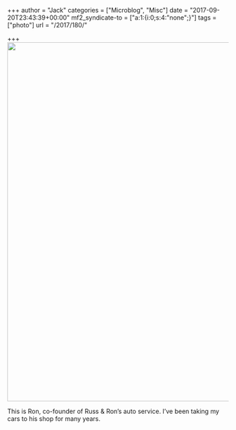 +++
author = "Jack"
categories = ["Microblog", "Misc"]
date = "2017-09-20T23:43:39+00:00"
mf2_syndicate-to = ["a:1:{i:0;s:4:\"none\";}"]
tags = ["photo"]
url = "/2017/180/"

+++
<img class="alignnone size-full wp-image-181" src="/img/2017/09/ron-russ-and-rons.jpg" alt="" width="1024" height="819" srcset="/img/2017/09/ron-russ-and-rons.jpg 1024w, /img/2017/09/ron-russ-and-rons-300x240.jpg 300w, /img/2017/09/ron-russ-and-rons-768x614.jpg 768w, /img/2017/09/ron-russ-and-rons-700x560.jpg 700w" sizes="(max-width: 1024px) 100vw, 1024px" />

This is Ron, co-founder of Russ & Ron&#8217;s auto service. I&#8217;ve been taking my cars to his shop for many years.